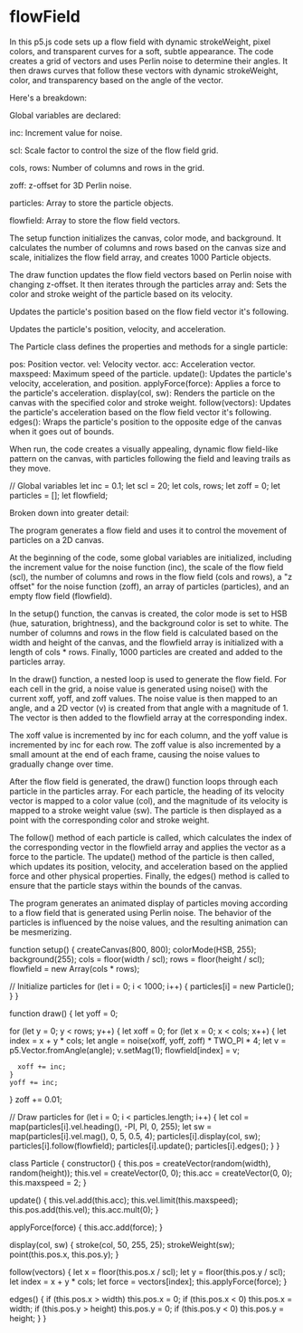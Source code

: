 # flowField

In this p5.js code sets up a flow field with dynamic strokeWeight, pixel colors, and transparent curves for a soft, subtle appearance.
The code creates a grid of vectors and uses Perlin noise to determine their angles.
It then draws curves that follow these vectors with dynamic strokeWeight, color, and transparency based on the angle of the vector.

Here's a breakdown:

Global variables are declared:

inc: Increment value for noise.

scl: Scale factor to control the size of the flow field grid.

cols, rows: Number of columns and rows in the grid.

zoff: z-offset for 3D Perlin noise.

particles: Array to store the particle objects.

flowfield: Array to store the flow field vectors.

The setup function initializes the canvas, color mode, and background.
It calculates the number of columns and rows based on the canvas size and scale, initializes the flow field array, and creates 1000 Particle objects.

The draw function updates the flow field vectors based on Perlin noise with changing z-offset.
It then iterates through the particles array and: Sets the color and stroke weight of the particle based on its velocity.

Updates the particle's position based on the flow field vector it's following.

Updates the particle's position, velocity, and acceleration.

The Particle class defines the properties and methods for a single particle:

pos: Position vector.
vel: Velocity vector.
acc: Acceleration vector.
maxspeed: Maximum speed of the particle.
update(): Updates the particle's velocity, acceleration, and position.
applyForce(force): Applies a force to the particle's acceleration.
display(col, sw): Renders the particle on the canvas with the specified color and stroke weight.
follow(vectors): Updates the particle's acceleration based on the flow field vector it's following.
edges(): Wraps the particle's position to the opposite edge of the canvas when it goes out of bounds.

When run, the code creates a visually appealing, dynamic flow field-like pattern on the canvas,
with particles following the field and leaving trails as they move.

// Global variables
let inc = 0.1;
let scl = 20;
let cols, rows;
let zoff = 0;
let particles = [];
let flowfield;


Broken down into greater detail: 

The program generates a flow field and uses it to control the movement of particles on a 2D canvas.

At the beginning of the code, some global variables are initialized, including the increment value for the noise function (inc),
the scale of the flow field (scl), the number of columns and rows in the flow field (cols and rows), a "z offset" for the noise function (zoff),
an array of particles (particles), and an empty flow field (flowfield).

In the setup() function, the canvas is created, the color mode is set to HSB (hue, saturation, brightness), and the background color is set to white.
The number of columns and rows in the flow field is calculated based on the width and height of the canvas,
and the flowfield array is initialized with a length of cols * rows. Finally, 1000 particles are created and added to the particles array.

In the draw() function, a nested loop is used to generate the flow field. For each cell in the grid,
a noise value is generated using noise() with the current xoff, yoff, and zoff values. The noise value is then mapped to an angle,
and a 2D vector (v) is created from that angle with a magnitude of 1. The vector is then added to the flowfield array at the corresponding index.

The xoff value is incremented by inc for each column, and the yoff value is incremented by inc for each row.
The zoff value is also incremented by a small amount at the end of each frame, causing the noise values to gradually change over time.

After the flow field is generated, the draw() function loops through each particle in the particles array. For each particle,
the heading of its velocity vector is mapped to a color value (col), and the magnitude of its velocity is mapped to a stroke weight value (sw).
The particle is then displayed as a point with the corresponding color and stroke weight.

The follow() method of each particle is called, which calculates the index of the corresponding vector in the flowfield array and
applies the vector as a force to the particle. The update() method of the particle is then called, which updates its position, velocity,
and acceleration based on the applied force and other physical properties.
Finally, the edges() method is called to ensure that the particle stays within the bounds of the canvas.

The program generates an animated display of particles moving according to a flow field that is generated using Perlin noise.
The behavior of the particles is influenced by the noise values, and the resulting animation can be mesmerizing.

function setup() {
  createCanvas(800, 800);
  colorMode(HSB, 255);
  background(255);
  cols = floor(width / scl);
  rows = floor(height / scl);
  flowfield = new Array(cols * rows);

  // Initialize particles
  for (let i = 0; i < 1000; i++) {
    particles[i] = new Particle();
  }
}

function draw() {
  let yoff = 0;

  for (let y = 0; y < rows; y++) {
    let xoff = 0;
    for (let x = 0; x < cols; x++) {
      let index = x + y * cols;
      let angle = noise(xoff, yoff, zoff) * TWO_PI * 4;
      let v = p5.Vector.fromAngle(angle);
      v.setMag(1);
      flowfield[index] = v;

      xoff += inc;
    }
    yoff += inc;
  }
  zoff += 0.01;

  // Draw particles
  for (let i = 0; i < particles.length; i++) {
    let col = map(particles[i].vel.heading(), -PI, PI, 0, 255);
    let sw = map(particles[i].vel.mag(), 0, 5, 0.5, 4);
    particles[i].display(col, sw);
    particles[i].follow(flowfield);
    particles[i].update();
    particles[i].edges();
  }
}

class Particle {
  constructor() {
    this.pos = createVector(random(width), random(height));
    this.vel = createVector(0, 0);
    this.acc = createVector(0, 0);
    this.maxspeed = 2;
  }

  update() {
    this.vel.add(this.acc);
    this.vel.limit(this.maxspeed);
    this.pos.add(this.vel);
    this.acc.mult(0);
  }

  applyForce(force) {
    this.acc.add(force);
  }

  display(col, sw) {
    stroke(col, 50, 255, 25);
    strokeWeight(sw);
    point(this.pos.x, this.pos.y);
  }

  follow(vectors) {
    let x = floor(this.pos.x / scl);
    let y = floor(this.pos.y / scl);
    let index = x + y * cols;
    let force = vectors[index];
    this.applyForce(force);
  }

  edges() {
    if (this.pos.x > width) this.pos.x = 0;
    if (this.pos.x < 0) this.pos.x = width;
    if (this.pos.y > height) this.pos.y = 0;
    if (this.pos.y < 0) this.pos.y = height;
  }
}
